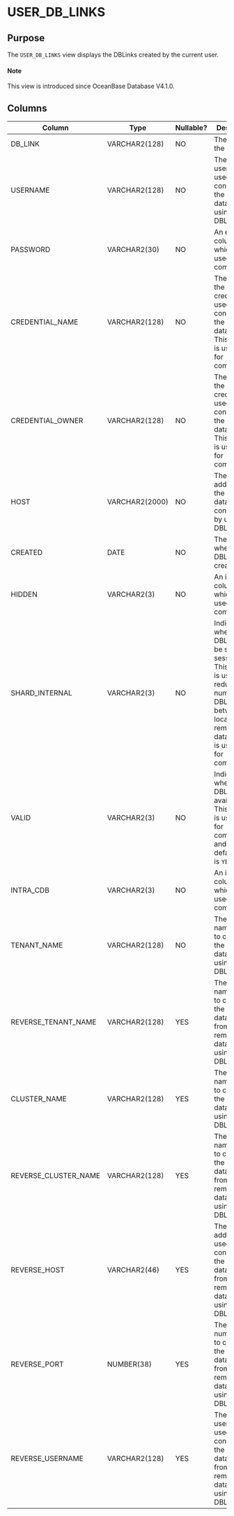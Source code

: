 # USER_DB_LINKS

## Purpose

The `USER_DB_LINKS` view displays the DBLinks created by the current user. 

<main id="notice" type='explain'>
  <h4>Note</h4>
  <p>This view is introduced since OceanBase Database V4.1.0. </p>
</main>

## Columns

| Column | **Type** | Nullable? | **Description** |
| --- | --- | --- | --- |
| DB_LINK | VARCHAR2(128) | NO | The name of the DBLink.  |
| USERNAME | VARCHAR2(128) | NO | The username used to connect to the remote database by using the DBLink.  |
| PASSWORD | VARCHAR2(30) | NO | An empty column, which is used only for compatibility.  |
| CREDENTIAL_NAME | VARCHAR2(128) | NO | The name of the credentials used to connect to the remote database. This column is used only for compatibility.  |
| CREDENTIAL_OWNER | VARCHAR2(128) | NO | The owner of the credentials used to connect to the remote database. This column is used only for compatibility.  |
| HOST | VARCHAR2(2000) | NO | The IP address of the remote database connected to by using the DBLink.  |
| CREATED | DATE | NO | The time when the DBLink was created.  |
| HIDDEN | VARCHAR2(3) | NO | An internal column, which is used only for compatibility.  |
| SHARD_INTERNAL | VARCHAR2(3) | NO | Indicates whether the DBLink can be shared by sessions. This column is used to reduce the number of DBLinks between the local and remote databases. It is used only for compatibility.  |
| VALID | VARCHAR2(3) | NO | Indicates whether the DBLink is available. This column is used only for compatibility, and the default value is `YES`.  |
| INTRA_CDB | VARCHAR2(3) | NO | An internal column, which is used only for compatibility.  |
| TENANT_NAME | VARCHAR2(128) | NO | The tenant name used to connect to the remote database by using the DBLink.  |
| REVERSE_TENANT_NAME | VARCHAR2(128) | YES | The tenant name used to connect to the local database from the remote database by using the DBLink.  |
| CLUSTER_NAME | VARCHAR2(128) | YES | The cluster name used to connect to the remote database by using the DBLink.  |
| REVERSE_CLUSTER_NAME | VARCHAR2(128) | YES | The cluster name used to connect to the local database from the remote database by using the DBLink.  |
| REVERSE_HOST | VARCHAR2(46) | YES | The IP address used to connect to the local database from the remote database by using the DBLink.  |
| REVERSE_PORT | NUMBER(38) | YES | The port number used to connect to the local database from the remote database by using the DBLink.  |
| REVERSE_USERNAME | VARCHAR2(128) | YES | The username used to connect to the local database from the remote database by using the DBLink.  |
